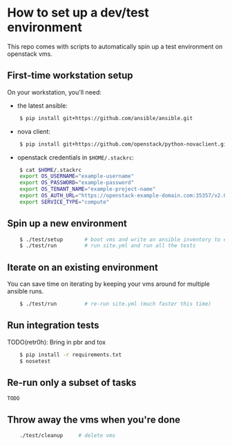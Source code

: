 # How to set up a dev/test environment

This repo comes with scripts to automatically spin up a test environment on openstack vms.

## First-time workstation setup

On your workstation, you'll need:

  - the latest ansible:

```bash
    $ pip install git+https://github.com/ansible/ansible.git
```

  - nova client:

```bash
    $ pip install git+https://github.com/openstack/python-novaclient.git
```

  - openstack credentials in `$HOME/.stackrc`:

```bash
    $ cat $HOME/.stackrc
    export OS_USERNAME="example-username"
    export OS_PASSWORD="example-password"
    export OS_TENANT_NAME="example-project-name"
    export OS_AUTH_URL="https://openstack-example-domain.com:35357/v2.0/"
    export SERVICE_TYPE="compute"
```

## Spin up a new environment

```bash
    $ ./test/setup       # boot vms and write an ansible inventory to envs/example/hosts
    $ ./test/run         # run site.yml and run all the tests
```

## Iterate on an existing environment

You can save time on iterating by keeping your vms around for multiple ansible runs.

```bash
    $ ./test/run         # re-run site.yml (much faster this time)
```

## Run integration tests

TODO(retr0h): Bring in pbr and tox

```bash
    $ pip install -r requirements.txt
    $ nosetest
```

## Re-run only a subset of tasks

    TODO

## Throw away the vms when you're done

```bash
    ./test/cleanup     # delete vms
```

